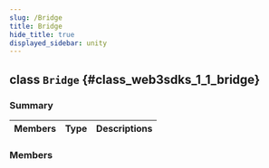 ```yaml
---
slug: /Bridge
title: Bridge
hide_title: true
displayed_sidebar: unity
---
```


## class `Bridge` {#class_web3sdks_1_1_bridge}

### Summary

| Members | Type | Descriptions |
| ------- | ---- | ------------ |

### Members
